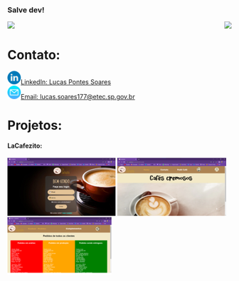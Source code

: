 ### Salve dev!

<body>
<div>
<img height="150px"src="https://github-readme-stats.vercel.app/api?username=Lucas-Pontes-Soares&show_icons=true&theme=cobalt">
<img height="150px" align="right" src="https://github-readme-stats.vercel.app/api/top-langs/?username=Lucas-Pontes-Soares&layout=compact&theme=cobalt">
</div>

<div>
  <h1>Contato: </h1>
  <img height="30px"src="imagens/linkedin1.png"><a href="https://www.linkedin.com/in/lucas-pontes-soares-88a211216/">LinkedIn: Lucas Pontes Soares</a> <br>
  <img height="30px"src="imagens/email1.png"><a href="emailto lucas.soares177@etec.sp.gov.br">Email: lucas.soares177@etec.sp.gov.br</a>
 </div>
 
<div>
  <h1>Projetos: </h1>
  <h4>LaCafezito: </h4>
  <img height="130px"src="imagens/LaCafezitoLogin.png">
  <img height="130px"src="imagens/LaCafezitoHome.png">
  <img height="130px"src="imagens/LaCafezitoAdmin.png">
</div>
 
